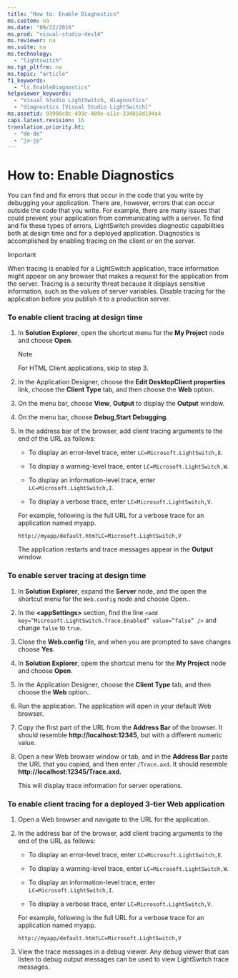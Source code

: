 ```yaml
---
title: "How to: Enable Diagnostics"
ms.custom: na
ms.date: "09/22/2016"
ms.prod: "visual-studio-dev14"
ms.reviewer: na
ms.suite: na
ms.technology: 
  - "lightswitch"
ms.tgt_pltfrm: na
ms.topic: "article"
f1_keywords: 
  - "ls.EnableDiagnostics"
helpviewer_keywords: 
  - "Visual Studio LightSwitch, diagnostics"
  - "diagnostics [Visual Studio LightSwitch]"
ms.assetid: 93900c8c-493c-489e-a11e-334818d194a4
caps.latest.revision: 16
translation.priority.ht: 
  - "de-de"
  - "ja-jp"
---
```

# How to: Enable Diagnostics
You can find and fix errors that occur in the code that you write by debugging your application. There are, however, errors that can occur outside the code that you write. For example, there are many issues that could prevent your application from communicating with a server. To find and fix these types of errors, LightSwitch provides diagnostic capabilities both at design time and for a deployed application. Diagnostics is accomplished by enabling tracing on the client or on the server.  
  
> [!IMPORTANT]
>  When tracing is enabled for a LightSwitch application, trace information might appear on any browser that makes a request for the application from the server. Tracing is a security threat because it displays sensitive information, such as the values of server variables. Disable tracing for the application before you publish it to a production server.  
  
### To enable client tracing at design time  
  
1.  In **Solution Explorer**, open the shortcut menu for the **My Project** node and choose **Open**.  
  
    > [!NOTE]
    >  For HTML Client applications, skip to step 3.  
  
2.  In the Application Designer, choose the **Edit DesktopClient properties** link, choose the **Client Type** tab, and then choose the **Web** option.  
  
3.  On the menu bar, choose **View**, **Output** to display the **Output** window.  
  
4.  On the menu bar, choose **Debug**,**Start Debugging**.  
  
5.  In the address bar of the browser, add client tracing arguments to the end of the URL as follows:  
  
    -   To display an error-level trace, enter `LC=Microsoft.LightSwitch,E`.  
  
    -   To display a warning-level trace, enter `LC=Microsoft.LightSwitch,W`.  
  
    -   To display an information-level trace, enter `LC=Microsoft.LightSwitch,I`.  
  
    -   To display a verbose trace, enter `LC=Microsoft.LightSwitch,V`.  
  
     For example, following is the full URL for a verbose trace for an application named myapp.  
  
    ```  
    http://myapp/default.htm?LC=Microsoft.LightSwitch,V  
    ```  
  
     The application restarts and trace messages appear in the **Output** window.  
  
### To enable server tracing at design time  
  
1.  In **Solution Explorer**, expand the **Server** node, and the open the shortcut menu for the `Web.config` node and choose Open..  
  
2.  In the **\<appSettings>** section, find the line `<add key=”Microsoft.LightSwitch.Trace.Enabled” value=”false” />` and change `false` to `true`.  
  
3.  Close the **Web.config** file, and when you are prompted to save changes choose **Yes**.  
  
4.  In **Solution Explorer**, opem the shortcut menu for the **My Project** node and choose **Open**.  
  
5.  In the Application Designer, choose the **Client Type** tab, and then choose the **Web** option..  
  
6.  Run the application. The application will open in your default Web browser.  
  
7.  Copy the first part of the URL from the **Address Bar** of the browser. It should resemble **http://localhost:12345**, but with a different numeric value.  
  
8.  Open a new Web browser window or tab, and in the **Address Bar** paste the URL that you copied, and then enter `/Trace.axd`. It should resemble **http://localhost:12345/Trace.axd.**  
  
     This will display trace information for server operations.  
  
### To enable client tracing for a deployed 3-tier Web application  
  
1.  Open a Web browser and navigate to the URL for the application.  
  
2.  In the address bar of the browser, add client tracing arguments to the end of the URL as follows:  
  
    -   To display an error-level trace, enter `LC=Microsoft.LightSwitch,E`.  
  
    -   To display a warning-level trace, enter `LC=Microsoft.LightSwitch,W`.  
  
    -   To display an information-level trace, enter `LC=Microsoft.LightSwitch,I`.  
  
    -   To display a verbose trace, enter `LC=Microsoft.LightSwitch,V`.  
  
     For example, following is the full URL for a verbose trace for an application named myapp.  
  
    ```  
    http://myapp/default.htm?LC=Microsoft.LightSwitch,V  
    ```  
  
3.  View the trace messages in a debug viewer. Any debug viewer that can listen to debug output messages can be used to view LightSwitch trace messages.